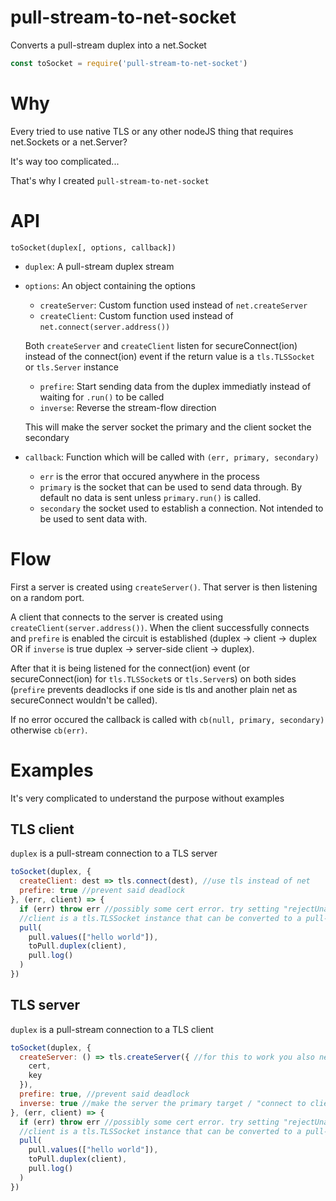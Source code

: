 # pull-stream-to-net-socket
Converts a pull-stream duplex into a net.Socket
```js
const toSocket = require('pull-stream-to-net-socket')
```

# Why

Every tried to use native TLS or any other nodeJS thing that requires net.Sockets or a net.Server?

It's way too complicated...

That's why I created `pull-stream-to-net-socket`

# API
`toSocket(duplex[, options, callback])`

- `duplex`: A pull-stream duplex stream
- `options`: An object containing the options
  - `createServer`: Custom function used instead of `net.createServer`
  - `createClient`: Custom function used instead of `net.connect(server.address())`

  Both `createServer` and `createClient` listen for secureConnect(ion) instead of the connect(ion) event if the return value is a `tls.TLSSocket` or `tls.Server` instance

  - `prefire`: Start sending data from the duplex immediatly instead of waiting for `.run()` to be called
  - `inverse`: Reverse the stream-flow direction

  This will make the server socket the primary and the client socket the secondary
- `callback`: Function which will be called with `(err, primary, secondary)`
  - `err` is the error that occured anywhere in the process
  - `primary` is the socket that can be used to send data through.
  By default no data is sent unless `primary.run()` is called.
  - `secondary` the socket used to establish a connection.
  Not intended to be used to sent data with.

# Flow
First a server is created using `createServer()`.
That server is then listening on a random port.

A client that connects to the server is created using `createClient(server.address())`.
When the client successfully connects and `prefire` is enabled the circuit is established (duplex -> client -> duplex OR if `inverse` is true duplex -> server-side client -> duplex).

After that it is being listened for the connect(ion) event (or  secureConnect(ion) for `tls.TLSSocket`s or `tls.Server`s) on both sides (`prefire` prevents deadlocks if one side is tls and another plain net as secureConnect wouldn't be called).

If no error occured the callback is called with `cb(null, primary, secondary)` otherwise `cb(err)`.

# Examples
It's very complicated to understand the purpose without examples

## TLS client
`duplex` is a pull-stream connection to a TLS server
```js
toSocket(duplex, {
  createClient: dest => tls.connect(dest), //use tls instead of net
  prefire: true //prevent said deadlock
}, (err, client) => {
  if (err) throw err //possibly some cert error. try setting "rejectUnauthorized: false"
  //client is a tls.TLSSocket instance that can be converted to a pull-stream
  pull(
    pull.values(["hello world"]),
    toPull.duplex(client),
    pull.log()
  )
})
```

## TLS server
`duplex` is a pull-stream connection to a TLS client
```js
toSocket(duplex, {
  createServer: () => tls.createServer({ //for this to work you also need a self-signed/x509 cert.
    cert,
    key
  }),
  prefire: true, //prevent said deadlock
  inverse: true //make the server the primary target / "connect to client" mode
}, (err, client) => {
  if (err) throw err //possibly some cert error. try setting "rejectUnauthorized: false"
  //client is a tls.TLSSocket instance that can be converted to a pull-stream
  pull(
    pull.values(["hello world"]),
    toPull.duplex(client),
    pull.log()
  )
})
```
